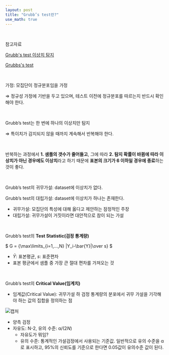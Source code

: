 ```yaml
---
layout: post
title: "Grubb’s test란?"
use_math: true
---
```


<br>

참고자료

[Grubb's test 이상치 탐지](https://exmemory.tistory.com/19)

[Grubbs's test](https://en.wikipedia.org/wiki/Grubbs's_test)

<br>

가정: 모집단이 정규분포임을 가정

⇒ 정규성 가정에 기반을 두고 있으며, 테스트 이전에 정규분포를 따르는지 반드시 확인해야 한다.

<br>

Grubb’s test는 한 번에 하나의 이상치만 탐지

⇒ 특이치가 감지되지 않을 때까지 계속해서 반복해야 한다.

<br>

반복하는 과정에서
**1. 샘플의 갯수가 줄어들고**, 그에 따라 
**2. 탐지 확률이 바뀜에 따라 이상치가 아닌 경우에도 이상치**라고 하기 때문에 
**표본의 크기가 6 이하일 경우에 종료**하는 것이 좋다.

<br>

Grubb’s test의 귀무가설: dataset에 이상치가 없다.

Grubb’s test의 대립가설: dataset에 이상치가 하나는 존재한다.

- 귀무가설: 모집단의 특성에 대해 옳다고 제안하는 잠정적인 주장
- 대립가설: 귀무가설이 거짓이라면 대안적으로 참이 되는 가설

<br>

Grubb’s test의 **Test Statistic(검정 통계량)**

$
G = {\max\limits_{i=1,...,N} |Y_i-\bar{Y}|\over s}
$

- $\bar{Y}$: 표본평균, $s$: 표준편차
- 표본 평균에서 샘플 중 가장 큰 절대 편차를 가져오는 것

<br>

Grubb’s test의 **Critical Value(임계치)**

- 임계값(Critical Value): 귀무가설 하 검정 통계량의 분포에서 귀무 가설을 기각해야 하는 값의 집합을 정의하는 점

![캡처](https://github.com/SuhwanMylife/SuhwanMylife.github.io/assets/70688382/b4fe5c43-47cc-4640-83a7-437dc11071ed)

- 양측 검정
- 자유도: N-2, 유의 수준: α/(2*N*)
    - 자유도가 뭐임?
    - 유의 수준: 통계적인 가설검정에서 사용되는 기준값. 일반적으로 유의 수준을 α로 표시하고, 95%의 신뢰도를 기준으로 한다면 0.05값이 유의수준 값이 된다.

